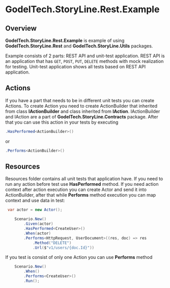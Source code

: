 # GodelTech.StoryLine.Rest.Example

## Overview

**GodelTech.StoryLine.Rest.Example** is example of using **GodelTech.StoryLine.Rest** and **GodelTech.StoryLine.Utils** packages.

Example consists of 2 parts: REST API and unit-test application. REST API is an application that has `GET`, `POST`, `PUT`, `DELETE` methods with mock realization for testing. Unit-test application shows all tests based on REST API application.

## Actions

If you have a part that needs to be in different unit tests you can create Actions. To create Action you need to create ActionBuilder that inherited from class **IActionBuilder** and class inherited from **IAction**. IActionBuilder and IAction are a part of **GodelTech.StoryLine.Contracts** package. After that you can use this action in your tests by executing 

```c#
.HasPerformed<ActionBuilder>() 
```
or
```c# 
.Performs<ActionBuilder>()
```

## Resources

Resources folder contains all unit tests that application have. If you need to run any action before test use **HasPerformed** method. If you need action context after action execution you can create Actor and send it into ActionBuilder, after that while **Performs** method execution you can map context and use data in test:

```c#
 var actor = new Actor();

    Scenario.New()
        .Given(actor)
        .HasPerformed<CreateUser>()
        .When(actor)
        .Performs<HttpRequest, UserDocument>((res, doc) => res
            .Method("DELETE")
            .Url($"v1/users/{doc.Id}"))
```

If you test is consist of only one Action you can use **Performs** method

```c#
    Scenario.New()
        .When()
        .Performs<CreateUser>()
        .Run();
```